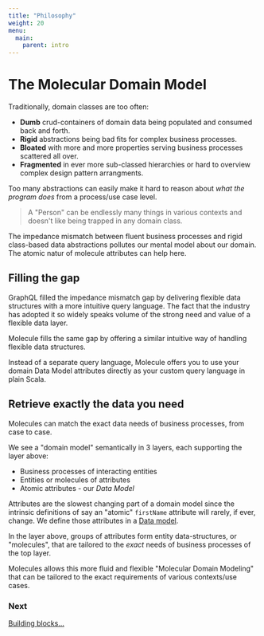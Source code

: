 ```yaml
---
title: "Philosophy"
weight: 20
menu:
  main:
    parent: intro
---
```



# The Molecular Domain Model

Traditionally, domain classes are too often:

- **Dumb** crud-containers of domain data being populated and consumed back and forth.
- **Rigid** abstractions being bad fits for complex business processes.
- **Bloated** with more and more properties serving business processes scattered all over.
- **Fragmented** in ever more sub-classed hierarchies or hard to overview complex design pattern arrangments.

Too many abstractions can easily make it hard to reason about _what the program does_ from a process/use case level.

>A "Person" can be endlessly many things in various contexts and doesn't like being trapped in any domain class.

The impedance mismatch between fluent business processes and rigid class-based data abstractions pollutes our mental model about our domain. The atomic natur of molecule attributes can help here.


## Filling the gap

GraphQL filled the impedance mismatch gap by delivering flexible data structures with a more intuitive query language. The fact that the industry has adopted it so widely speaks volume of the strong need and value of a flexible data layer.


Molecule fills the same gap by offering a similar intuitive way of handling flexible data structures. 

Instead of a separate query language, Molecule offers you to use your domain Data Model attributes directly as your custom query language in plain Scala.



## Retrieve exactly the data you need

Molecules can match the exact data needs of business processes, from case to case.

We see a "domain model" semantically in 3 layers, each supporting the layer above:

- Business processes of interacting entities
- Entities or molecules of attributes 
- Atomic attributes - our _Data Model_


Attributes are the slowest changing part of a domain model since the intrinsic definitions of say an "atomic" `firstName` attribute will rarely, if ever, change. We define those attributes in a [Data model](/setup/data-model/). 


In the layer above, groups of attributes form entity data-structures, or "molecules", that are tailored to the _exact_ needs of business processes of the top layer. 

Molecules allows this more fluid and flexible "Molecular Domain Modeling" that can be tailored to the exact requirements of various contexts/use cases. 



### Next

[Building blocks...](/intro/building-blocks)
